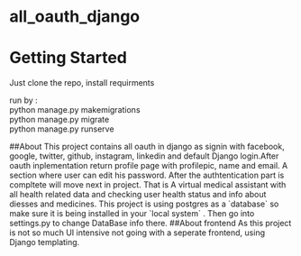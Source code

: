 # all_oauth_django
# Getting Started
<p> Just clone the repo, install requirments </p>
<p> run by :
<br>python manage.py makemigrations
<br> python manage.py migrate
<br>python manage.py runserve </p>
##About
This project contains all oauth in django as signin with facebook, google, twitter, github, instagram, linkedin and default Django login.After oauth inplementation return profile page with profilepic, name and email. A section where user can edit his password.
After the authtentication part is compltete will move next in project. That is A virtual medical assistant with all health related data and checking user health status and info about diesses and medicines.
This project is using postgres as a `database` so make sure it is being installed in your `local system` . Then go into settings.py to change DataBase info there.
##About frontend
As this project is not so much UI intensive not going with a seperate frontend, using Django templating. 

